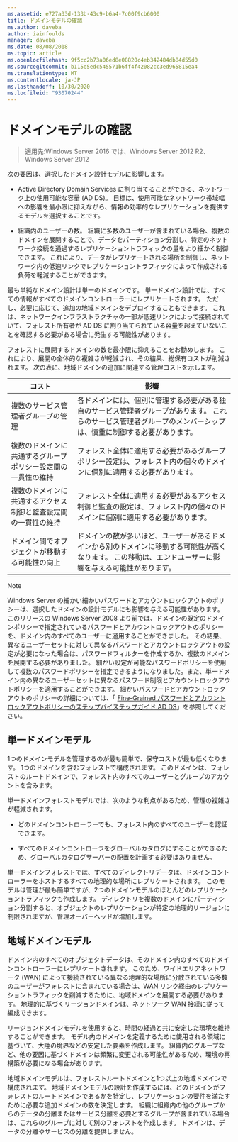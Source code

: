 ```yaml
---
ms.assetid: e727a33d-133b-43c9-b6a4-7c00f9cb6000
title: ドメインモデルの確認
ms.author: daveba
author: iainfoulds
manager: daveba
ms.date: 08/08/2018
ms.topic: article
ms.openlocfilehash: 9f5cc2b73a06ed8e08820c4eb342484db84d55d0
ms.sourcegitcommit: b115e5edc545571b6ff4f42082cc3ed965815ea4
ms.translationtype: MT
ms.contentlocale: ja-JP
ms.lasthandoff: 10/30/2020
ms.locfileid: "93070244"
---
```

# <a name="reviewing-the-domain-models"></a>ドメインモデルの確認

> 適用先:Windows Server 2016 では、Windows Server 2012 R2、Windows Server 2012

次の要因は、選択したドメイン設計モデルに影響します。

- Active Directory Domain Services に割り当てることができる、ネットワーク上の使用可能な容量 (AD DS)。 目標は、使用可能なネットワーク帯域幅への影響を最小限に抑えながら、情報の効率的なレプリケーションを提供するモデルを選択することです。

- 組織内のユーザーの数。 組織に多数のユーザーが含まれている場合、複数のドメインを展開することで、データをパーティション分割し、特定のネットワーク接続を通過するレプリケーショントラフィックの量をより細かく制御できます。 これにより、データがレプリケートされる場所を制御し、ネットワーク内の低速リンクでレプリケーショントラフィックによって作成される負荷を軽減することができます。

最も単純なドメイン設計は単一のドメインです。 単一ドメイン設計では、すべての情報がすべてのドメインコントローラーにレプリケートされます。 ただし、必要に応じて、追加の地域ドメインをデプロイすることもできます。 これは、ネットワークインフラストラクチャの一部が低速リンクによって接続されていて、フォレスト所有者が AD DS に割り当てられている容量を超えていないことを確認する必要がある場合に発生する可能性があります。

フォレストに展開するドメインの数を最小限に抑えることをお勧めします。 これにより、展開の全体的な複雑さが軽減され、その結果、総保有コストが削減されます。 次の表に、地域ドメインの追加に関連する管理コストを示します。

| コスト     | 影響     |
| -------- | ---------------- |
| 複数のサービス管理者グループの管理|各ドメインには、個別に管理する必要がある独自のサービス管理者グループがあります。 これらのサービス管理者グループのメンバーシップは、慎重に制御する必要があります。|
| 複数のドメインに共通するグループポリシー設定間の一貫性の維持 | フォレスト全体に適用する必要があるグループポリシー設定は、フォレスト内の個々のドメインに個別に適用する必要があります。 |
| 複数のドメインに共通するアクセス制御と監査設定間の一貫性の維持 | フォレスト全体に適用する必要があるアクセス制御と監査の設定は、フォレスト内の個々のドメインに個別に適用する必要があります。 |
| ドメイン間でオブジェクトが移動する可能性の向上 | ドメインの数が多いほど、ユーザーがあるドメインから別のドメインに移動する可能性が高くなります。 この移動は、エンドユーザーに影響を与える可能性があります。 |

> [!NOTE]
> Windows Server の細かい細かいパスワードとアカウントロックアウトのポリシーは、選択したドメインの設計モデルにも影響を与える可能性があります。 このリリースの Windows Server 2008 より前では、ドメインの既定のドメインポリシーで指定されているパスワードとアカウントロックアウトのポリシーを、ドメイン内のすべてのユーザーに適用することができました。 その結果、異なるユーザーセットに対して異なるパスワードとアカウントロックアウトの設定が必要になった場合は、パスワードフィルターを作成するか、複数のドメインを展開する必要がありました。 細かい設定が可能なパスワードポリシーを使用して複数のパスワードポリシーを指定できるようになりました。また、単一ドメイン内の異なるユーザーセットに異なるパスワード制限とアカウントロックアウトポリシーを適用することができます。 細かいパスワードとアカウントロックアウトのポリシーの詳細については、「 [Fine-Grained パスワードとアカウントロックアウトポリシーのステップバイステップガイド AD DS](/previous-versions/windows/it-pro/windows-server-2008-r2-and-2008/cc770842(v=ws.10))」を参照してください。

## <a name="single-domain-model"></a>単一ドメインモデル

1つのドメインモデルを管理するのが最も簡単で、保守コストが最も低くなります。 1つのドメインを含むフォレストで構成されます。 このドメインは、フォレストのルートドメインで、フォレスト内のすべてのユーザーとグループのアカウントを含みます。

単一ドメインフォレストモデルでは、次のような利点があるため、管理の複雑さが軽減されます。

- どのドメインコントローラーでも、フォレスト内のすべてのユーザーを認証できます。

- すべてのドメインコントローラをグローバルカタログにすることができるため、グローバルカタログサーバーの配置を計画する必要はありません。

単一ドメインフォレストでは、すべてのディレクトリデータは、ドメインコントローラーをホストするすべての地理的な場所にレプリケートされます。 このモデルは管理が最も簡単ですが、2つのドメインモデルのほとんどのレプリケーショントラフィックも作成します。 ディレクトリを複数のドメインにパーティション分割すると、オブジェクトのレプリケーションが特定の地理的リージョンに制限されますが、管理オーバーヘッドが増加します。

## <a name="regional-domain-model"></a>地域ドメインモデル

ドメイン内のすべてのオブジェクトデータは、そのドメイン内のすべてのドメインコントローラーにレプリケートされます。 このため、ワイドエリアネットワーク (WAN) によって接続されている異なる地理的な場所に分散されている多数のユーザーがフォレストに含まれている場合は、WAN リンク経由のレプリケーショントラフィックを削減するために、地域ドメインを展開する必要があります。 地理的に基づくリージョンドメインは、ネットワーク WAN 接続に従って編成できます。

リージョンドメインモデルを使用すると、時間の経過と共に安定した環境を維持することができます。 モデル内のドメインを定義するために使用される領域に基づいて、大陸の境界などの安定した要素を作成します。 組織内のグループなど、他の要因に基づくドメインは頻繁に変更される可能性があるため、環境の再構築が必要になる場合があります。

地域ドメインモデルは、フォレストルートドメインと1つ以上の地域ドメインで構成されます。 地域ドメインモデルの設計を作成するには、どのドメインがフォレストのルートドメインであるかを特定し、レプリケーションの要件を満たすために必要な追加ドメインの数を決定します。 組織に組織内の他のグループからのデータの分離またはサービス分離を必要とするグループが含まれている場合は、これらのグループに対して別のフォレストを作成します。 ドメインは、データの分離やサービスの分離を提供しません。
